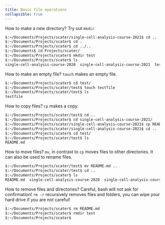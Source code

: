 ```yaml
---
title: Basic file operations
collapsible: true
---
```

How to make a new directory? Try out `mkdir`
```bash
$:~/Documents/Projects/scater/single-cell-analysis-course-2021$ cd ..
$:~/Documents/Projects/scater$ cd .
$:~/Documents/Projects/scater$ cd ../..
$:~/Documents$ cd Projects/scater/
$:~/Documents/Projects/scater$ mkdir test
$:~/Documents/Projects/scater$ ls
single-cell-analysis-course-2020  single-cell-analysis-course-2021  test
```

How to make an empty file? `touch` makes an empty file.
```bash
$:~/Documents/Projects/scater$ cd test/
$:~/Documents/Projects/scater/test$ touch testfile
$:~/Documents/Projects/scater/test$ ls
testfile
```

How to copy files? `cp` makes a copy.
```bash
$:~/Documents/Projects/scater/test$ cd ..
$:~/Documents/Projects/scater$ cd single-cell-analysis-course-2021/
$:~/Documents/Projects/scater/single-cell-analysis-course-2021$ cp README.md ../test/
$:~/Documents/Projects/scater/single-cell-analysis-course-2021$ cd ..
$:~/Documents/Projects/scater$ cd test/
$:~/Documents/Projects/scater/test$ ls
README.md
```

How to move files? `mv`, in contrast to `cp` moves files to other directories. It can also be used to rename files.
```bash
$:~/Documents/Projects/scater/test$ mv README.md ..
$:~/Documents/Projects/scater/test$ cd ..
$:~/Documents/Projects/scater$ ls
README.md  single-cell-analysis-course-2020  single-cell-analysis-course-2021  test
```

How to remove files and directories? Careful, bash will not ask for confirmation! `rm -r` recursively removes files and folders, you can wipe your hard drive if you are not careful!
```bash
$:~/Documents/Projects/scater$ rm README.md
$:~/Documents/Projects/scater$ rmdir test
$:~/Documents/Projects/scater$
```
